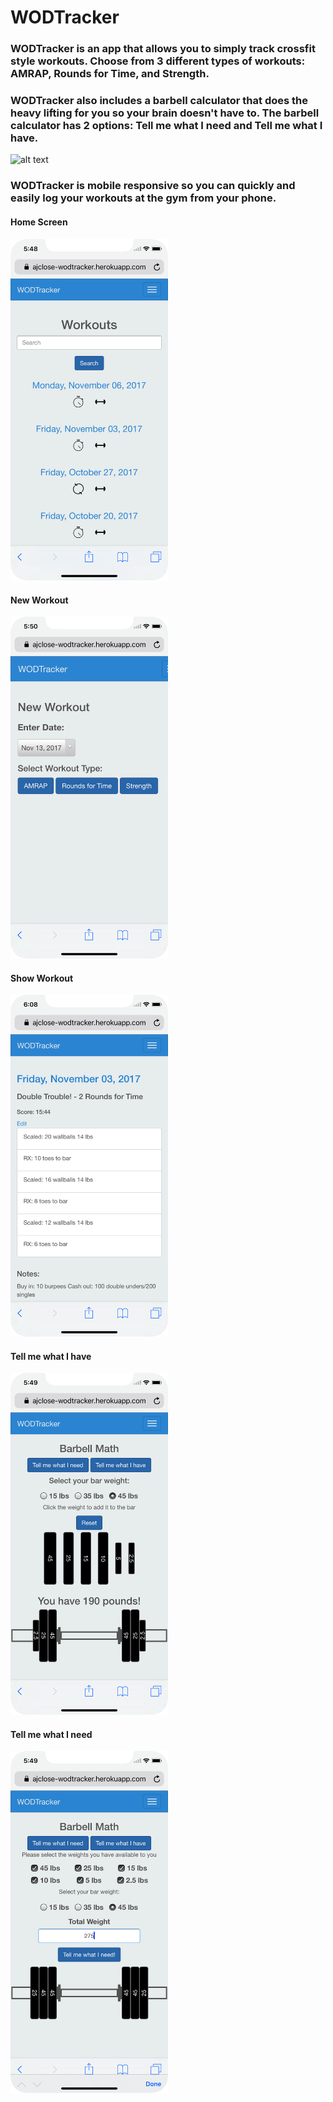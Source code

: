 # WODTracker

### WODTracker is an app that allows you to simply track crossfit style workouts.  Choose from 3 different types of workouts: AMRAP, Rounds for Time, and Strength.  
### WODTracker also includes a barbell calculator that does the heavy lifting for you so your brain doesn't have to.  The barbell calculator has 2 options: Tell me what I need and Tell me what I have.

![alt text](https://thumbs.gfycat.com/RashDistinctIraniangroundjay-size_restricted.gif "Barbell calculator")


### WODTracker is mobile responsive so you can quickly and easily log your workouts at the gym from your phone.

#### Home Screen
<img src="./app/assets/images/home-screen.png" width="50%">

#### New Workout
<img src="./app/assets/images/new-workout.png" width="50%">

#### Show Workout
<img src="./app/assets/images/show-workout.png" width="50%">

#### Tell me what I have
<img src="./app/assets/images/tell-me-what-i-have.png" width="50%">

#### Tell me what I need
<img src="./app/assets/images/tell-me-what-i-need.png" width="50%">

